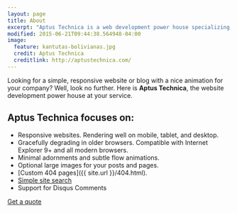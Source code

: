 ```yaml
---
layout: page
title: About
excerpt: "Aptus Technica is a web development power house specializing in web animations."
modified: 2015-06-21T09:44:38.564948-04:00
image:
  feature: kantutas-bolivianas.jpg
  credit: Aptus Technica
  creditlink: http://aptustechnica.com/
---
```


Looking for a simple, responsive website or blog with a nice animation for your company? Well, look no further. Here is **Aptus Technica**, the website development power house at your service.

## Aptus Technica focuses on:

* Responsive websites. Rendering well on mobile, tablet, and desktop.
* Gracefully degrading in older browsers. Compatible with Internet Explorer 9+ and all modern browsers.
* Minimal adornments and subtle flow animations.
* Optional large images for your posts and pages.
* [Custom 404 pages]({{ site.url }}/404.html).
* [Simple site search](https://github.com/christian-fei/Simple-Jekyll-Search)
* Support for Disqus Comments

<a markdown="0" href="{{ site.url }}/contact" class="btn">Get a quote</a>

[^1]: Example: *domain.com/category-name/post-title*
